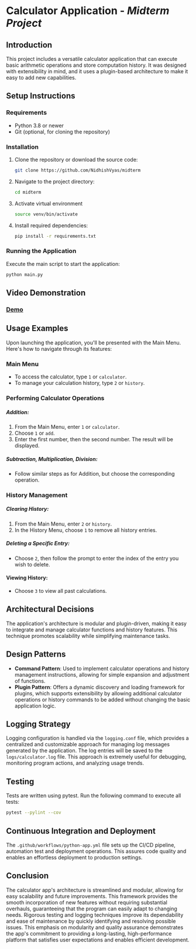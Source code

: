 # Calculator Application - _Midterm Project_

## Introduction

This project includes a versatile calculator application that can execute basic arithmetic operations and store computation history. It was designed with extensibility in mind, and it uses a plugin-based architecture to make it easy to add new capabilities.

## Setup Instructions

### Requirements

- Python 3.8 or newer
- Git (optional, for cloning the repository)

### Installation

1. Clone the repository or download the source code:
   ```sh
   git clone https://github.com/NidhishVyas/midterm
   ```
2. Navigate to the project directory:
   ```sh
   cd midterm
   ```
3. Activate virtual environment
   ```sh
   source venv/bin/activate
   ```
4. Install required dependencies:
   ```sh
   pip install -r requirements.txt
   ```

### Running the Application

Execute the main script to start the application:

```sh
python main.py
```

## Video Demonstration 

### [Demo](https://drive.google.com/file/d/1DdTduJL9-FE7oSXyzc5VerbAyp2Ln3du/view?usp=sharing)

## Usage Examples

Upon launching the application, you'll be presented with the Main Menu. Here's how to navigate through its features:

### Main Menu

- To access the calculator, type `1` or `calculator`.
- To manage your calculation history, type `2` or `history`.

### Performing Calculator Operations

##### Addition:

1. From the Main Menu, enter `1` or `calculator`.
2. Choose `1` or `add`.
3. Enter the first number, then the second number. The result will be displayed.

##### Subtraction, Multiplication, Division:

- Follow similar steps as for Addition, but choose the corresponding operation.

### History Management

##### Clearing History:

1. From the Main Menu, enter `2` or `history`.
2. In the History Menu, choose `1` to remove all history entries.

##### Deleting a Specific Entry:

- Choose `2`, then follow the prompt to enter the index of the entry you wish to delete.

#### Viewing History:

- Choose `3` to view all past calculations.

## Architectural Decisions

The application's architecture is modular and plugin-driven, making it easy to integrate and manage calculator functions and history features. This technique promotes scalability while simplifying maintenance tasks.

## Design Patterns

- **Command Pattern**: Used to implement calculator operations and history management instructions, allowing for simple expansion and adjustment of functions.
- **Plugin Pattern**: Offers a dynamic discovery and loading framework for plugins, which supports extensibility by allowing additional calculator operations or history commands to be added without changing the basic application logic.

## Logging Strategy

Logging configuration is handled via the `logging.conf` file, which provides a centralized and customizable approach for managing log messages generated by the application. The log entries will be saved to the `logs/calculator.log` file. This approach is extremely useful for debugging, monitoring program actions, and analyzing usage trends.

## Testing

Tests are written using pytest. Run the following command to execute all tests:

```sh
pytest --pylint --cov
```

## Continuous Integration and Deployment

The `.github/workflows/python-app.yml` file sets up the CI/CD pipeline, automation test and deployment operations. This assures code quality and enables an effortless deployment to production settings.

## Conclusion

The calculator app's architecture is streamlined and modular, allowing for easy scalability and future improvements. This framework provides the smooth incorporation of new features without requiring substantial overhauls, guaranteeing that the program can easily adapt to changing needs. Rigorous testing and logging techniques improve its dependability and ease of maintenance by quickly identifying and resolving possible issues. This emphasis on modularity and quality assurance demonstrates the app's commitment to providing a long-lasting, high-performance platform that satisfies user expectations and enables efficient development.

